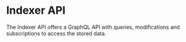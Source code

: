 # Indexer API

The Indexer API offers a GraphQL API with queries, modifications and subscriptions to access the stored data.
